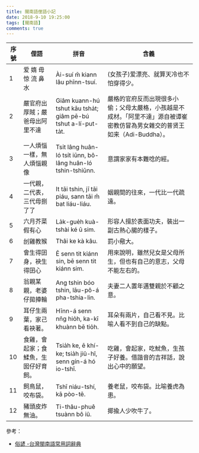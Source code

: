 ```yaml
---
title: 閩南語俚語小記
date: 2018-9-10 19:25:00
tags: [閩南語]
comments: true
---
```



| 序號 | 俚語                                 | 拼音                                                         | 含義                                                         |
| ---- | ------------------------------------ | ------------------------------------------------------------ | ------------------------------------------------------------ |
| 1    | 爱 媠 毋惊 流 鼻水                   | Ài-suí m̄ kiann lâu phīnn-tsuí.                               | (女孩子)爱漂亮、就算天冷也不怕穿得少。                       |
| 2    | 嚴官府出厚賊；嚴爸母出阿里不達       | Giâm kuann-hú tshut kāu tsha̍t; giâm pē-bú tshut a-lí-put-ta̍t. | 嚴格的官府反而出現很多小偷；父母太嚴格，小孩越是不成材。「阿里不達」源自被谭崔密教仿冒為男女雜交的普贤王如来（Adi-Buddha）。 |
| 3    | 一人煩惱一樣，無人煩惱親像           | Tsi̍t lâng huân-ló tsi̍t iūnn, bô-lâng huân-ló tshin-tshiūnn.  | 意謂家家有本難唸的經。                                       |
| 4    | 一代親，二代表，三代毋捌了了         | It tāi tshin, jī tāi piáu, sann tāi m̄ bat liáu-liáu.         | 姻親間的往來，一代比一代疏遠。                               |
| 5    | 六月芥菜假有心                       | La̍k-gue̍h kuà-tshài ké ū sim.                                 | 形容人擅於表面功夫，裝出一副古熱心腸的樣子。                 |
| 6    | 刣雞教猴                             | Thâi ke kà kâu.                                              | 罰小儆大。                                                   |
| 7    | 會生得囝身，袂生得囝心               | Ē senn tit kiánn sin, bē senn tit kiánn sim.                 | 用來說明，雖然兒女是父母所生，但也有自己的意志，父母不能左右的。 |
| 8    | 翁親某親，老婆仔拋捙輪               | Ang tshin bóo tshin, lāu-pô-á pha-tshia-lin.                 | 夫妻二人置年邁雙親於不顧之意。                               |
| 9    | 耳仔生兩葉，家己看袂著。             | Hīnn-á senn nn̄g hio̍h, ka-kī khuànn bē tio̍h.                  | 耳朵有兩片，自己看不見。比喻人看不到自己的缺點。             |
| 10   | 食雞，會起家；食鰇魚，生囡仔好育飼。 | Tsia̍h ke, ē khí-ke; tsia̍h jiû-hî, senn gín-á hó io-tshī.     | 吃雞，會起家，吃魷魚，生孩子好養。借諧音的吉祥話，說出心中的願望。 |
| 11   | 飼鳥鼠，咬布袋。                     | Tshī niáu-tshí, kā pòo-tē.                                   | 養老鼠，咬布袋。比喻養虎為患。                               |
| 12   | 豬頭皮炸無油。                       | Ti-thâu-phuê tsuànn bô iû.                                   | 揶揄人少吹牛了。                                             |

參考：

- [俗諺 -台灣閩南語常用詞辭典](http://twblg.dict.edu.tw/holodict_new/index/fulu_suyan_level1.jsp)